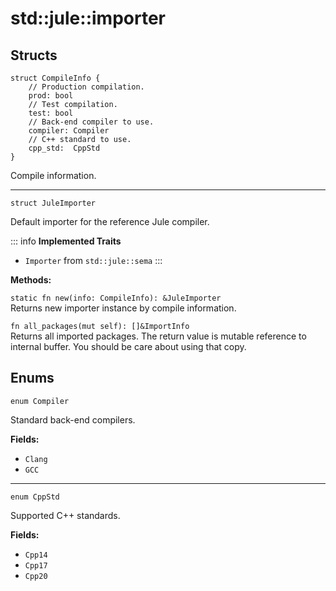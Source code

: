 # std::jule::importer

## Structs
```jule
struct CompileInfo {
    // Production compilation.
    prod: bool
    // Test compilation.
    test: bool
    // Back-end compiler to use.
    compiler: Compiler
    // C++ standard to use.
    cpp_std:  CppStd
}
```
Compile information.

---

```jule
struct JuleImporter
```
Default importer for the reference Jule compiler.

::: info
**Implemented Traits**
- `Importer` from `std::jule::sema`
:::

**Methods:**

`static fn new(info: CompileInfo): &JuleImporter`\
Returns new importer instance by compile information.

`fn all_packages(mut self): []&ImportInfo`\
Returns all imported packages. The return value is mutable reference to internal buffer. You should be care about using that copy.

## Enums

```jule
enum Compiler
```
Standard back-end compilers.

**Fields:**
- `Clang`
- `GCC`

---

```jule
enum CppStd
```
Supported C++ standards.

**Fields:**
- `Cpp14`
- `Cpp17`
- `Cpp20`
